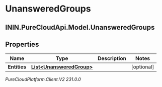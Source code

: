 # UnansweredGroups

## ININ.PureCloudApi.Model.UnansweredGroups

## Properties

|Name | Type | Description | Notes|
|------------ | ------------- | ------------- | -------------|
| **Entities** | [**List&lt;UnansweredGroup&gt;**](UnansweredGroup) |  | [optional] |



_PureCloudPlatform.Client.V2 231.0.0_
